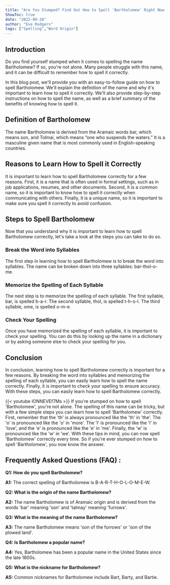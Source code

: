 ```yaml
---
title: "Are You Stumped? Find Out How to Spell 'Bartholomew' Right Now!"
ShowToc: true 
date: "2022-09-28"
author: "Eve Rodgers" 
tags: ["Spelling","Word Origin"]
---
```

## Introduction 
Do you find yourself stumped when it comes to spelling the name Bartholomew? If so, you're not alone. Many people struggle with this name, and it can be difficult to remember how to spell it correctly. 

In this blog post, we'll provide you with an easy-to-follow guide on how to spell Bartholomew. We'll explain the definition of the name and why it's important to learn how to spell it correctly. We'll also provide step-by-step instructions on how to spell the name, as well as a brief summary of the benefits of knowing how to spell it.

## Definition of Bartholomew 
The name Bartholomew is derived from the Aramaic words bar, which means son, and Tolmai, which means “one who suspends the waters.” It is a masculine given name that is most commonly used in English-speaking countries. 

## Reasons to Learn How to Spell it Correctly 
It is important to learn how to spell Bartholomew correctly for a few reasons. First, it is a name that is often used in formal settings, such as in job applications, resumes, and other documents. Second, it is a common name, so it is important to know how to spell it correctly when communicating with others. Finally, it is a unique name, so it is important to make sure you spell it correctly to avoid confusion. 

## Steps to Spell Bartholomew 
Now that you understand why it is important to learn how to spell Bartholomew correctly, let's take a look at the steps you can take to do so. 

### Break the Word into Syllables 
The first step in learning how to spell Bartholomew is to break the word into syllables. The name can be broken down into three syllables: bar-thol-o-me. 

### Memorize the Spelling of Each Syllable 
The next step is to memorize the spelling of each syllable. The first syllable, bar, is spelled b-a-r. The second syllable, thol, is spelled t-h-o-l. The third syllable, ome, is spelled o-m-e. 

### Check Your Spelling 
Once you have memorized the spelling of each syllable, it is important to check your spelling. You can do this by looking up the name in a dictionary or by asking someone else to check your spelling for you. 

## Conclusion 
In conclusion, learning how to spell Bartholomew correctly is important for a few reasons. By breaking the word into syllables and memorizing the spelling of each syllable, you can easily learn how to spell the name correctly. Finally, it is important to check your spelling to ensure accuracy. With these steps, you can easily learn how to spell Bartholomew correctly.

{{< youtube IONNEVEf7Ms >}} 
If you're stumped on how to spell 'Bartholomew', you're not alone. The spelling of this name can be tricky, but with a few simple steps you can learn how to spell 'Bartholomew' correctly. First, remember that the 'th' is always pronounced like the 'th' in 'the'. The 'o' is pronounced like the 'o' in 'more'. The 'l' is pronounced like the 'l' in 'love', and the 'e' is pronounced like the 'e' in 'me'. Finally, the 'w' is pronounced like the 'w' in 'we'. With these tips in mind, you can now spell 'Bartholomew' correctly every time. So if you're ever stumped on how to spell 'Bartholomew', you now know the answer.

## Frequently Asked Questions (FAQ) :
**Q1: How do you spell Bartholomew?**

**A1:** The correct spelling of Bartholomew is B-A-R-T-H-O-L-O-M-E-W.

**Q2: What is the origin of the name Bartholomew?**

**A2:** The name Bartholomew is of Aramaic origin and is derived from the words 'bar' meaning 'son' and 'talmay' meaning 'furrows'.

**Q3: What is the meaning of the name Bartholomew?**

**A3:** The name Bartholomew means 'son of the furrows' or 'son of the plowed land'.

**Q4: Is Bartholomew a popular name?**

**A4:** Yes, Bartholomew has been a popular name in the United States since the late 1800s.

**Q5: What is the nickname for Bartholomew?**

**A5:** Common nicknames for Bartholomew include Bart, Barty, and Bartie.





